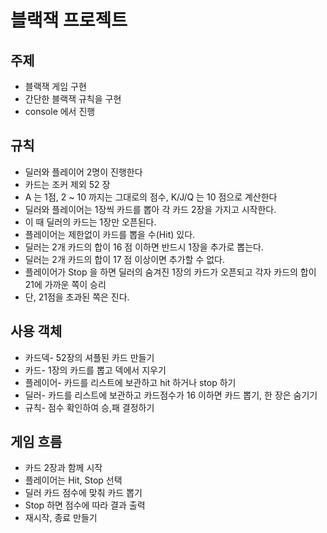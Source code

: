 # 블랙잭 프로젝트

## 주제
* 블랙잭 게임 구현
* 간단한 블랙잭 규칙을 구현
* console 에서 진행

## 규칙
* 딜러와 플레이어 2명이 진행한다
* 카드는 조커 제외 52 장
* A 는 1점, 2 ~ 10 까지는 그대로의 점수, K/J/Q 는 10 점으로 계산한다
* 딜러와 플레이어는 1장씩 카드를 뽑아 각 카드 2장을 가지고 시작한다.
* 이 때 딜러의 카드는 1장만 오픈된다.
* 플레이어는 제한없이 카드를 뽑을 수(Hit) 있다.
* 딜러는 2개 카드의 합이 16 점 이하면 반드시 1장을 추가로 뽑는다.
* 딜러는 2개 카드의 합이 17 점 이상이면 추가할 수 없다.
* 플레이어가 Stop 을 하면 딜러의 숨겨진 1장의 카드가 오픈되고 각자 카드의 합이 21에 가까운 쪽이 승리
* 단, 21점을 초과된 쪽은 진다.

## 사용 객체
* 카드덱- 52장의 셔플된 카드 만들기
* 카드- 1장의 카드를 뽑고 덱에서 지우기
* 플레이어- 카드를 리스트에 보관하고 hit 하거나 stop 하기
* 딜러- 카드를 리스트에 보관하고 카드점수가 16 이하면 카드 뽑기, 한 장은 숨기기
* 규칙- 점수 확인하여 승,패 결정하기

## 게임 흐름
* 카드 2장과 함께 시작 
* 플레이어는 Hit, Stop 선택 
* 딜러 카드 점수에 맞춰 카드 뽑기
* Stop 하면 점수에 따라 결과 출력
* 재시작, 종료 만들기